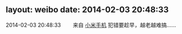 layout: weibo
date: 2014-02-03 20:48:33
---
<meta name="referrer" content="no-referrer" />

2014-02-03 20:48:33  &nbsp;&nbsp;&nbsp;&nbsp;&nbsp;&nbsp; 来自 <a href="http://app.weibo.com/t/feed/22zMnn" rel="nofollow">小米手机</a>
犯错要趁早，越老越难搞…… ​​​
